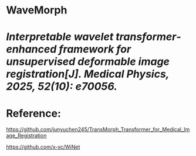 # WaveMorph

# _Interpretable wavelet transformer‐enhanced framework for unsupervised deformable image registration[J]. Medical Physics, 2025, 52(10): e70056._


# Reference:
https://github.com/junyuchen245/TransMorph_Transformer_for_Medical_Image_Registration

https://github.com/x-xc/WiNet
